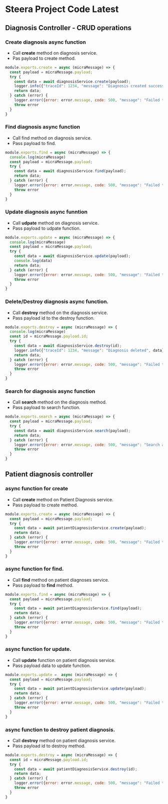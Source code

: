 # Steera Project Code Latest

## Diagnosis Controller - CRUD operations

### Create diagnosis async function

- Call **create** method on diagnosis service.
- Pas payload to create method.

```js
module.exports.create = async (micraMessage) => {
  const payload = micraMessage.payload;
  try {
    const data = await diagnosisService.create(payload);
    logger.info({"traceId": 1234, "message": "Diagnosis created successfully", data});
    return data;
  } catch (error) {
    logger.error({error: error.message, code: 500, "message": "Failed to create diagnosis"});
    throw error
  }
}
```

### Find diagnosis async function 

- Call find method on diagnosis service.
- Pass payload to find.

```js
module.exports.find = async (micraMessage) => {
  console.log(micraMessage)
  const payload = micraMessage.payload;
  try {
    const data = await diagnosisService.find(payload);
    return data;
  } catch (error) {
    logger.error({error: error.message, code: 500, "message": "Failed to fetch diagnosis"})
    throw error
  }
}
```

### Update diagnosis async funntion

- Call **udpate** method on diagnosis service.
- Pass payload to udpate function.

```js
module.exports.update = async (micraMessage) => {
  console.log(micraMessage)
  const payload = micraMessage.payload;
  try {
    const data = await diagnosisService.update(payload);
    console.log(data)
    return data;
  } catch (error) {
    logger.error({error: error.message, code: 500, "message": "Failed to update diagnosis"})
    throw error
  }
}
```



### Delete/Destroy diagnosis async function.

- Call **destroy** method on the diagnosis service.
- Pass payload id to the destroy function.

```js
module.exports.destroy = async (micraMessage) => {
  console.log(micraMessage)
  const id = micraMessage.payload.id;
  try {
    const data = await diagnosisService.destroy(id);
    logger.info({"traceId": 1234, "message": "Diagnosis deleted", data});
    return data;
  } catch (error) {
    logger.error({error: error.message, code: 500, "message": "Failed to delete diagnosis"})
    throw error
  }
}
```

### Search for diagnosis async function

- Call **search** method on the diagnosis method.
- Pass payload to search function.

```js
module.exports.search = async (micraMessage) => {
  const payload = micraMessage.payload;
  try {
    const data = await diagnosisService.search(payload);
    return data;
  } catch (error) {
    logger.error({error: error.message, code: 500, "message": "Search api failed"})
    throw error
  }
}
```

## Patient diagnosis controller

### async function for create 

- Call **create** method on Patient Diagnosis service.
- Pass payload to create method.

```js
module.exports.create = async (micraMessage) => {
  const payload = micraMessage.payload;
  try {
    const data = await patientDiagnosisService.create(payload);
    return data;
  } catch (error) {
    logger.error({error: error.message, code: 500, "message": "Failed to create patient diagnosis"})
    throw error
  }
}
```

### async function for find.

- Call **find** method on patient diagnoses service.
- Pass payload to **find** method.

```js
module.exports.find = async (micraMessage) => {
  const payload = micraMessage.payload;
  try {
    const data = await patientDiagnosisService.find(payload);
    return data;
  } catch (error) {
    logger.error({error: error.message, code: 500, "message": "Failed to fetch patient diagnosis"})
    throw error
  }
}
```

### async function for update.

- Call **update** function on patient diagnosis service.
- Pass payload data to update function.

```js
module.exports.update =  async (micraMessage) => {
  const payload = micraMessage.payload;
  try {
    const data = await patientDiagnosisService.update(payload);
    return data;
  } catch (error) {
    logger.error({error: error.message, code: 500, "message": "Failed to update patient diagnosis"})
    throw error
  }
}
```

### async function to destroy patient diagnosis.

- Call **destroy** method on patient diagnosis service.
- Pass payload id to destroy method.

```js
module.exports.destroy = async (micraMessage) => {
  const id = micraMessage.payload.id;
  try {
    const data = await patientDiagnosisService.destroy(id);
    return data;
  } catch (error) {
    logger.error({error: error.message, code: 500, "message": "Failed to delete patient diagnosis"})
    throw error
  }
}
```

